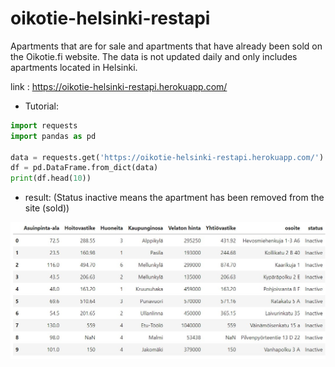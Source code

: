# oikotie-helsinki-restapi
Apartments that are for sale and apartments that have already been sold on the Oikotie.fi website. The data is not updated daily and only includes apartments located in Helsinki.

link : https://oikotie-helsinki-restapi.herokuapp.com/ 

* Tutorial:

```python
import requests
import pandas as pd

data = requests.get('https://oikotie-helsinki-restapi.herokuapp.com/').json()['Data']
df = pd.DataFrame.from_dict(data)
print(df.head(10))

```

* result:
 (Status inactive means the apartment has been removed from the site (sold))

![result](https://github.com/aapopalkama/oikotie-helsinki-restapi/blob/c4570f38761d5e42c5e5de603babd733a2df3c3f/result.jpg) 


